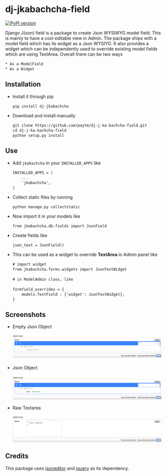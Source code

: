 # dj-jkabachcha-field

[![PyPI version](https://badge.fury.io/py/dj-jkabachcha.svg)](https://badge.fury.io/py/dj-jkabachcha)

Django J(son) field is a package to create Json WYSIWYG model field. This is mainly to have a cool editable view in Admin. The package ships with a model field which has its widget as a Json WYSIYG. It also provides a widget which can be independently used to override existing model fields which are using TextArea. Overall there can be two ways 

    * As a ModelField
    * As a Widget

## Installation

* Install it through pip
    ```
    pip install dj-jkabachcha
    ```

* Download and install manually

    ```
    git clone https://github.com/paytm/dj-j-ka-bachcha-field.git
    cd dj-j-ka-bachcha-field
    python setup.py install
    ```

## Use

* Add `jkabachcha` in your `INSTALLED_APPS` like

    ```
    INSTALLED_APPS = (
        ...
        'jkabachcha',
    )
    ```

* Collect static files by running

    ```
    python manage.py collectstatic
    ```

* Now import it in your models like

    ```
    from jkabachcha.db.fields import JsonField
    ```

* Create fields like

    ```
    json_text = JsonField()
    ```
* This can be used as a widget to override __TextArea__ in Admin panel like

    ```
    # import widget
    from jkabachcha.forms.widgets import JsonTextWidget

    # in ModelAdmin class, like

    formfield_overrides = {
        models.TextField : {'widget': JsonTextWidget},
    }
    ```

## Screenshots

* Empty Json Object

    ![Empty Json Object](https://github.com/paytm/dj-j-ka-bachcha-field/blob/master/.snaps/empty_object.png "Empty Json Object")

* Json Object

    ![Empty Object](https://github.com/paytm/dj-j-ka-bachcha-field/blob/master/.snaps/object_json.png "Empty Object")

* Raw Textarea

    ![Raw Textarea](https://github.com/paytm/dj-j-ka-bachcha-field/blob/master/.snaps/object_textarea.png "Raw Textarea")


## Credits

This package uses [jsoneditor](https://github.com/josdejong/jsoneditor) and [jquery](https://github.com/jquery/jquery) as its dependency.